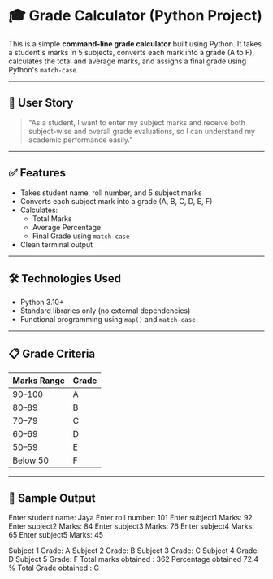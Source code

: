 # 🎓 Grade Calculator (Python Project)

This is a simple **command-line grade calculator** built using Python. It takes a student's marks in 5 subjects, converts each mark into a grade (A to F), calculates the total and average marks, and assigns a final grade using Python's `match-case`.

---

## 📌 User Story

> "As a student, I want to enter my subject marks and receive both subject-wise and overall grade evaluations, so I can understand my academic performance easily."

---

## ✅ Features

- Takes student name, roll number, and 5 subject marks
- Converts each subject mark into a grade (A, B, C, D, E, F)
- Calculates:
  - Total Marks
  - Average Percentage
  - Final Grade using `match-case`
- Clean terminal output

---

## 🛠️ Technologies Used

- Python 3.10+
- Standard libraries only (no external dependencies)
- Functional programming using `map()` and `match-case`

---

## 📋 Grade Criteria

| Marks Range | Grade |
|-------------|-------|
| 90–100      | A     |
| 80–89       | B     |
| 70–79       | C     |
| 60–69       | D     |
| 50–59       | E     |
| Below 50    | F     |

---

## 🧪 Sample Output

Enter student name: Jaya
Enter roll number: 101
Enter subject1 Marks: 92
Enter subject2 Marks: 84
Enter subject3 Marks: 76
Enter subject4 Marks: 65
Enter subject5 Marks: 45

Subject 1 Grade: A
Subject 2 Grade: B
Subject 3 Grade: C
Subject 4 Grade: D
Subject 5 Grade: F
Total marks obtained : 362
Percentage obtained 72.4 %
Total Grade obtained : C
